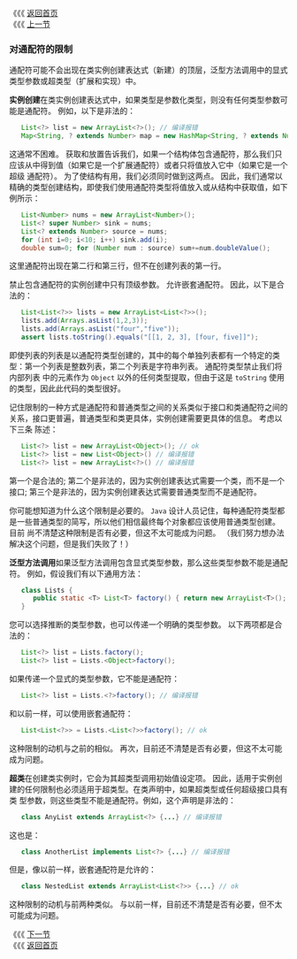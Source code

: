 《《《 [返回首页](../README.md)       <br/>
《《《 [上一节](07_Wildcard_Capture.md)
 
 ### 对通配符的限制

 通配符可能不会出现在类实例创建表达式（新建）的顶层，泛型方法调用中的显式类型参数或超类型（扩展和实现）中。
 
 **实例创建**在类实例创建表达式中，如果类型是参数化类型，则没有任何类型参数可能是通配符。 例如，以下是非法的：
 
 ```java
    List<?> list = new ArrayList<?>(); // 编译报错
    Map<String, ? extends Number> map = new HashMap<String, ? extends Number>(); // 编译报错
 ```
    
这通常不困难。 获取和放置告诉我们，如果一个结构体包含通配符，那么我们只应该从中得到值（如果它是一个扩展通配符）或者只将值放入它中（如果它是一个超级
通配符）。 为了使结构有用，我们必须同时做到这两点。 因此，我们通常以精确的类型创建结构，即使我们使用通配符类型将值放入或从结构中获取值，如下例所示： 
  
```java
   List<Number> nums = new ArrayList<Number>();
   List<? super Number> sink = nums;
   List<? extends Number> source = nums;
   for (int i=0; i<10; i++) sink.add(i);
   double sum=0; for (Number num : source) sum+=num.doubleValue();
```
    
这里通配符出现在第二行和第三行，但不在创建列表的第一行。

禁止包含通配符的实例创建中只有顶级参数。 允许嵌套通配符。 因此，以下是合法的：
         
```java
   List<List<?>> lists = new ArrayList<List<?>>();
   lists.add(Arrays.asList(1,2,3));
   lists.add(Arrays.asList("four","five"));
   assert lists.toString().equals("[[1, 2, 3], [four, five]]");    
```   
          
即使列表的列表是以通配符类型创建的，其中的每个单独列表都有一个特定的类型：第一个列表是整数列表，第二个列表是字符串列表。 通配符类型禁止我们将内部列表
中的元素作为 `Object` 以外的任何类型提取，但由于这是 `toString` 使用的类型，因此此代码的类型很好。  

记住限制的一种方式是通配符和普通类型之间的关系类似于接口和类通配符之间的关系，接口更普遍，普通类型和类更具体，实例创建需要更具体的信息。 考虑以下三条
陈述：  

```java
   List<?> list = new ArrayList<Object>(); // ok
   List<?> list = new List<Object>() // 编译报错
   List<?> list = new ArrayList<?>() // 编译报错
```
    
第一个是合法的; 第二个是非法的，因为实例创建表达式需要一个类，而不是一个接口; 第三个是非法的，因为实例创建表达式需要普通类型而不是通配符。
    
你可能想知道为什么这个限制是必要的。 `Java` 设计人员记住，每种通配符类型都是一些普通类型的简写，所以他们相信最终每个对象都应该使用普通类型创建。 目前
尚不清楚这种限制是否有必要，但这不太可能成为问题。 （我们努力想办法解决这个问题，但是我们失败了！）

**泛型方法调用**如果泛型方法调用包含显式类型参数，那么这些类型参数不能是通配符。 例如，假设我们有以下通用方法：

```java
   class Lists {
      public static <T> List<T> factory() { return new ArrayList<T>(); }
   }
```  

您可以选择推断的类型参数，也可以传递一个明确的类型参数。 以下两项都是合法的：
        
```java
   List<?> list = Lists.factory();
   List<?> list = Lists.<Object>factory();
```
    
如果传递一个显式的类型参数，它不能是通配符：
    
```java
   List<?> list = Lists.<?>factory(); // 编译报错
```    
    
和以前一样，可以使用嵌套通配符：

```java
   List<List<?>> = Lists.<List<?>>factory(); // ok
```  
         
这种限制的动机与之前的相似。 再次，目前还不清楚是否有必要，但这不太可能成为问题。

**超类**在创建类实例时，它会为其超类型调用初始值设定项。 因此，适用于实例创建的任何限制也必须适用于超类型。在类声明中，如果超类型或任何超级接口具有类
型参数，则这些类型不能是通配符。例如，这个声明是非法的：

```java
   class AnyList extends ArrayList<?> {...} // 编译报错
``` 
  
这也是：

```java
   class AnotherList implements List<?> {...} // 编译报错
```   
    
但是，像以前一样，嵌套通配符是允许的：    
    
```java
   class NestedList extends ArrayList<List<?>> {...} // ok
```      

这种限制的动机与前两种类似。 与以前一样，目前还不清楚是否有必要，但不太可能成为问题。
  
《《《 [下一节](../ch03/00_Comparison_and_Bounds.md)      <br/>
《《《 [返回首页](../README.md)    
